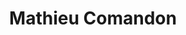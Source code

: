 ---
avatar: /images/people/mathieucomandon.jpg
avatar_small: /images/people/mathieucomandon_small.jpg
bio: Founder of Lutris. Supporter of Open Source and things that don't break the internet.
homepage: https://mathieu.comandon.org/
instagram: null
linkedin: null
title: Mathieu Comandon
twitter: https://twitter.com/strycore
type: guest
username: mathieucomandon
youtube: null
---
